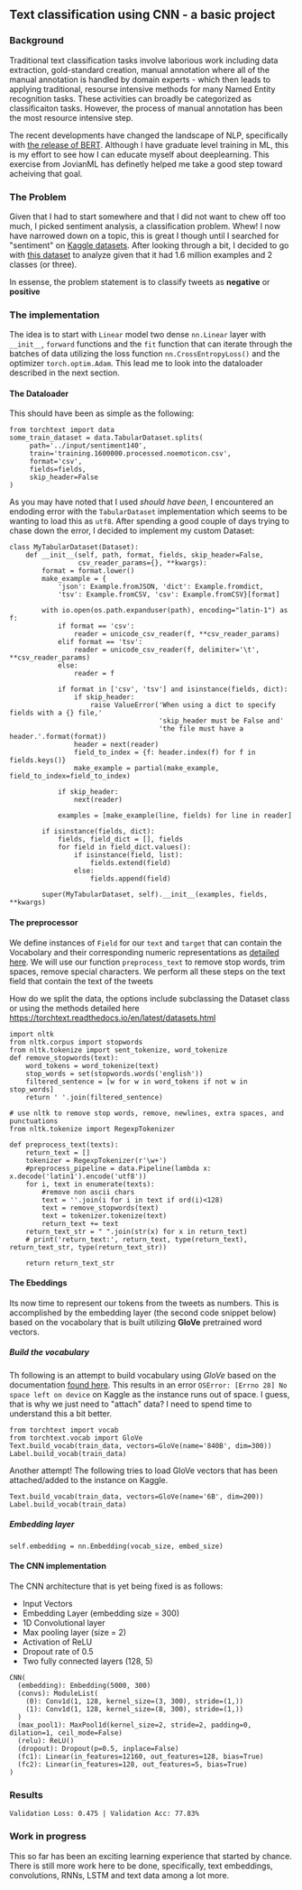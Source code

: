 ## Text classification using CNN - a basic  project

### Background
Traditional text classification tasks involve laborious work including data extraction, gold-standard creation, manual annotation where all of the manual annotation is handled by domain experts - which then leads to applying traditional, resourse intensive methods for many Named Entity recognition tasks. These activities can broadly be categorized as classificaiton tasks. However, the process of manual annotation has been the most resource intensive step.

The recent developments have changed the landscape of NLP, specifically with [the release of BERT](https://github.com/google-research/bert). Although I have graduate level training in ML, this is my effort to see how I can educate myself about deeplearning. This exercise from JovianML has definetly helped me take a good step toward acheiving that goal.

### The Problem 

Given that I had to start somewhere and that I did not want to chew off too much, I picked sentiment analysis, a classification problem. Whew! I now have narrowed down on a topic, this is great I though until I searched for "sentiment" on [Kaggle datasets](https://www.kaggle.com/datasets?search=sentiment). After looking through a bit, I decided to go with [this dataset](https://www.kaggle.com/kazanova/sentiment140) to analyze given that it had 1.6 million examples and 2 classes (or three).

In essense, the problem statement is to classify tweets as **negative** or **positive**

### The implementation

The idea is to start with `Linear` model two dense `nn.Linear` layer with `__init__`, `forward` functions and the `fit` function that can iterate through the batches of data utilizing the loss function `nn.CrossEntropyLoss()` and the optimizer `torch.optim.Adam`. This lead me to look into the dataloader described in the next section.

#### The Dataloader

This should have been as simple as the following:

```
from torchtext import data
some_train_dataset = data.TabularDataset.splits(
     path='../input/sentiment140',
     train='training.1600000.processed.noemoticon.csv',
     format='csv',
     fields=fields,
     skip_header=False
)
```

As you may have noted that I used *should have been*, I encountered an endoding error with the `TabularDataset` implementation which seems to be wanting to load this as `utf8`. After spending a good couple of days trying to chase down the error, I decided to implement my custom Dataset:

```
class MyTabularDataset(Dataset):
    def __init__(self, path, format, fields, skip_header=False,
                 csv_reader_params={}, **kwargs):
        format = format.lower()
        make_example = {
            'json': Example.fromJSON, 'dict': Example.fromdict,
            'tsv': Example.fromCSV, 'csv': Example.fromCSV}[format]

        with io.open(os.path.expanduser(path), encoding="latin-1") as f:
            if format == 'csv':
                reader = unicode_csv_reader(f, **csv_reader_params)
            elif format == 'tsv':
                reader = unicode_csv_reader(f, delimiter='\t', **csv_reader_params)
            else:
                reader = f

            if format in ['csv', 'tsv'] and isinstance(fields, dict):
                if skip_header:
                    raise ValueError('When using a dict to specify fields with a {} file,'
                                     'skip_header must be False and'
                                     'the file must have a header.'.format(format))
                header = next(reader)
                field_to_index = {f: header.index(f) for f in fields.keys()}
                make_example = partial(make_example, field_to_index=field_to_index)

            if skip_header:
                next(reader)

            examples = [make_example(line, fields) for line in reader]

        if isinstance(fields, dict):
            fields, field_dict = [], fields
            for field in field_dict.values():
                if isinstance(field, list):
                    fields.extend(field)
                else:
                    fields.append(field)

        super(MyTabularDataset, self).__init__(examples, fields, **kwargs)
```

#### The preprocessor

We define instances of `Field` for our `text` and `target` that can contain the Vocabolary and their corresponding numeric representations as [detailed here](https://torchtext.readthedocs.io/en/latest/data.html#field). We will use our function `preprocess_text` to remove stop words, trim spaces, remove special characters. We perform all these steps on the text field that contain the text of the tweets


How do we split the data, the options include subclassing the Dataset class or using the methods detailed here https://torchtext.readthedocs.io/en/latest/datasets.html

```
import nltk
from nltk.corpus import stopwords
from nltk.tokenize import sent_tokenize, word_tokenize
def remove_stopwords(text):
    word_tokens = word_tokenize(text) 
    stop_words = set(stopwords.words('english'))
    filtered_sentence = [w for w in word_tokens if not w in stop_words]           
    return ' '.join(filtered_sentence)
    
# use nltk to remove stop words, remove, newlines, extra spaces, and punctuations
from nltk.tokenize import RegexpTokenizer

def preprocess_text(texts):
    return_text = []
    tokenizer = RegexpTokenizer(r'\w+')
    #preprocess_pipeline = data.Pipeline(lambda x: x.decode('latin1').encode('utf8'))
    for i, text in enumerate(texts):
        #remove non ascii chars
        text = ''.join(i for i in text if ord(i)<128)
        text = remove_stopwords(text)
        text = tokenizer.tokenize(text)
        return_text += text
    return_text_str = " ".join(str(x) for x in return_text)
    # print('return_text:', return_text, type(return_text), return_text_str, type(return_text_str))

    return return_text_str
```

#### The Ebeddings

Its now time to represent our tokens from the tweets as numbers. This is accomplished by the embedding layer (the second code snippet below) based on the vocabolary that is built utilizing **GloVe** pretrained word vectors.

##### Build the vocabulary
Th following is an attempt to build vocabulary using *GloVe* based on the documentation [found here](https://pytorch.org/text/datasets.html). This results in an error `OSError: [Errno 28] No space left on device` on Kaggle as the instance runs out of space. I guess, that is why we just need to "attach" data? I need to spend time to understand this a bit better.

```
from torchtext import vocab
from torchtext.vocab import GloVe
Text.build_vocab(train_data, vectors=GloVe(name='840B', dim=300))
Label.build_vocab(train_data)
```

Another attempt! The following tries to load GloVe vectors that has been attached/added to the instance on Kaggle. 

```
Text.build_vocab(train_data, vectors=GloVe(name='6B', dim=200))
Label.build_vocab(train_data)
```


##### Embedding layer

```
self.embedding = nn.Embedding(vocab_size, embed_size)
```

#### The CNN implementation

The CNN architecture that is yet being fixed is as follows:

- Input Vectors
- Embedding Layer (embedding size = 300)
- 1D Convolutional layer
- Max pooling layer (size = 2)
- Activation of ReLU
- Dropout rate of 0.5
- Two fully connected layers (128, 5)

```
CNN(
  (embedding): Embedding(5000, 300)
  (convs): ModuleList(
    (0): Conv1d(1, 128, kernel_size=(3, 300), stride=(1,))
    (1): Conv1d(1, 128, kernel_size=(8, 300), stride=(1,))
  )
  (max_pool1): MaxPool1d(kernel_size=2, stride=2, padding=0, dilation=1, ceil_mode=False)
  (relu): ReLU()
  (dropout): Dropout(p=0.5, inplace=False)
  (fc1): Linear(in_features=12160, out_features=128, bias=True)
  (fc2): Linear(in_features=128, out_features=5, bias=True)
)
```

### Results

```
Validation Loss: 0.475 | Validation Acc: 77.83%
```

### Work in progress

This so far has been an exciting learning experience that started by chance. There is still more work here to be done, specifically, text embeddings, convolutions, RNNs, LSTM and text data among a lot more.
